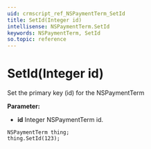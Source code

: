 ```yaml
---
uid: crmscript_ref_NSPaymentTerm_SetId
title: SetId(Integer id)
intellisense: NSPaymentTerm.SetId
keywords: NSPaymentTerm, SetId
so.topic: reference
---
```


# SetId(Integer id)

Set the primary key (id) for the NSPaymentTerm

**Parameter:** 
* **id** Integer NSPaymentTerm id.

```crmscript
NSPaymentTerm thing;
thing.SetId(123);
```

